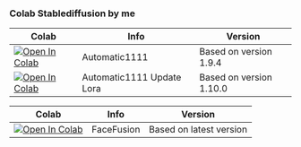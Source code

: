 ### Colab Stablediffusion by me
| Colab | Info | Version
| --- | --- | ---
[![Open In Colab](https://colab.research.google.com/assets/colab-badge.svg)](https://colab.research.google.com/github/monsterhunters/Stable-Diffusion/blob/main/New_SD_V3_1C.ipynb) | Automatic1111 | Based on version 1.9.4
[![Open In Colab](https://colab.research.google.com/assets/colab-badge.svg)](https://colab.research.google.com/github/monsterhunters/Stable-Diffusion/blob/main/New_SD_V4_1C.ipynb) | Automatic1111 Update Lora | Based on version 1.10.0

| Colab | Info | Version
| --- | --- | ---
[![Open In Colab](https://colab.research.google.com/assets/colab-badge.svg)](https://colab.research.google.com/github/monsterhunters/Stable-Diffusion/blob/main/FaceFusionV1.ipynb) | FaceFusion | Based on latest version

